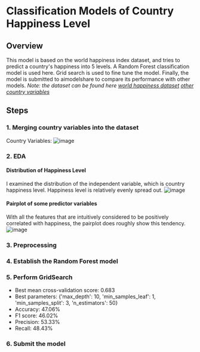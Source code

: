 # Classification Models of Country Happiness Level
## Overview
This model is based on the world happiness index dataset, and tries to predict a country's happiness into 5 levels. 
A Random Forest classification model is used here. Grid search is used to fine tune the model. 
Finally, the model is submitted to aimodelshare to compare its performance with other models. 
*Note: the dataset can be found here [world happiness dataset](world_happiness_competition_data.zip) [other country variables](newcountryvars.csv)*
## Steps
### 1. Merging country variables into the dataset
Country Variables: 
![image](https://github.com/zesiii/Advanced-ML/assets/144854988/94f0a1f1-de60-4898-8b5a-b1b51ec3974f)
### 2. EDA
#### Distribution of Happiness Level
I examined the distribution of the independent variable, which is country happiness level. Happiness level is relatively evenly spread out. 
![image](https://github.com/zesiii/Advanced-ML/assets/144854988/30c2f75f-7705-4f0f-8ab0-ff131cf90528)
#### Pairplot of some predictor variables
With all the features that are intuitively considered to be positively correlated with happiness, the pairplot does roughly show this tendency.
![image](https://github.com/zesiii/Advanced-ML/assets/144854988/219600b7-9cdf-4681-a3d5-e73479757102)
### 3. Preprocessing
### 4. Establish the Random Forest model
### 5. Perform GridSearch
* Best mean cross-validation score: 0.683
* Best parameters: {'max_depth': 10, 'min_samples_leaf': 1, 'min_samples_split': 3, 'n_estimators': 50}
* Accuracy: 47.06%
* F1 score: 46.02%
* Precision: 53.33%
* Recall: 48.43%
### 6. Submit the model
